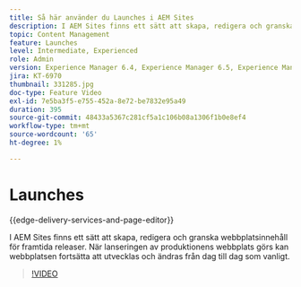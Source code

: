 ```yaml
---
title: Så här använder du Launches i AEM Sites
description: I AEM Sites finns ett sätt att skapa, redigera och granska innehåll för framtida releaser.
topic: Content Management
feature: Launches
level: Intermediate, Experienced
role: Admin
version: Experience Manager 6.4, Experience Manager 6.5, Experience Manager as a Cloud Service
jira: KT-6970
thumbnail: 331285.jpg
doc-type: Feature Video
exl-id: 7e5ba3f5-e755-452a-8e72-be7832e95a49
duration: 395
source-git-commit: 48433a5367c281cf5a1c106b08a1306f1b0e8ef4
workflow-type: tm+mt
source-wordcount: '65'
ht-degree: 1%

---
```


# Launches

{{edge-delivery-services-and-page-editor}}

I AEM Sites finns ett sätt att skapa, redigera och granska webbplatsinnehåll för framtida releaser. När lanseringen av produktionens webbplats görs kan webbplatsen fortsätta att utvecklas och ändras från dag till dag som vanligt.

>[!VIDEO](https://video.tv.adobe.com/v/331285?quality=12&learn=on)
